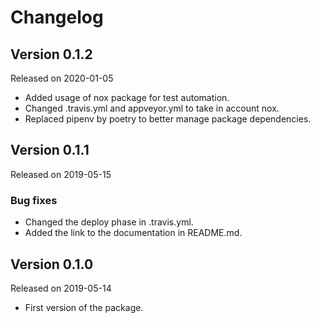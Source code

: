 # Changelog

## Version 0.1.2

Released on 2020-01-05

- Added usage of nox package for test automation.
- Changed .travis.yml and appveyor.yml to take in account nox.
- Replaced pipenv by poetry to better manage package dependencies.

## Version 0.1.1

Released on 2019-05-15

### Bug fixes

- Changed the deploy phase in .travis.yml.
- Added the link to the documentation in README.md.

## Version 0.1.0

Released on 2019-05-14

- First version of the package.
